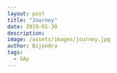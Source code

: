 ```yaml
---
layout: post
title: "Journey"
date: 2019-01-30
description: 
image: /assets/images/journey.jpg
author: Bijendra
tags: 
  - SAy
---
```

<style>
chart {
  font: 12px sans-serif;
}
path {
  stroke-width: 1px;
  stroke: white;
  fill: steelblue;
  cursor: pointer;
}
path:hover, path.highlighted {
  fill: #ff588e;
}
</style>
<div id="chart"></div>
<script src="http://d3js.org/d3.v3.min.js"></script>
<script src="http://d3js.org/topojson.v1.min.js"></script>
<script>
var width = 900,
    height = 800;
var projection = d3.geo.mercator()
    .scale(4004.813817984365)
    .center([84.13207626342776,28.417103106776114]) 
    .translate([width/2,height/2]);
var path = d3.geo.path()
    .projection(projection);
var svg = d3.selectAll("#chart").append("svg")
    .attr("viewBox", "0 0 900 800")
    .attr("width", width)
    .attr("height", height);
var features = svg.append("g")
    .attr("class","features");
var zoom = d3.behavior.zoom()
    .scaleExtent([1, Infinity])
    .on("zoom",zoomed);
svg.call(zoom);
d3.json("/data/nepal-district.topojson",function(error,geodata) {
  if (error) return console.log(error);
  features.selectAll("path")
    .data(topojson.feature(geodata,geodata.objects.collection).features)
    .enter()
    .append("path")
    .attr("d",path)
    .on("click",clicked);
});
function clicked(d,i) {
 console.log(d);
};
function zoomed() {
  features.attr("transform", "translate(" + zoom.translate() + ")scale(" + zoom.scale() + ")")
      .selectAll("path").style("stroke-width", 1 / zoom.scale() + "px" );
};
  </script>